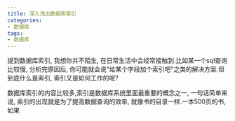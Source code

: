 ```yaml
---
title: 深入浅出数据库索引
categories:
- 数据库
tags:
- 数据库
---
```


提到数据库索引, 我想你并不陌生, 在日常生活中会经常接触到.比如某一个sql查询比较慢, 分析完原因后, 你可能就会说"给某个字段加个索引吧"之类的解决方案.但到底什么是索引, 索引又是如何工作的呢?

数据库索引的内容比较多,索引是数据库系统里面最重要的概念之一, 一句话简单来说, 索引的出现就是为了提高数据查询的效率, 就像书的目录一样.一本500页的书, 如果

